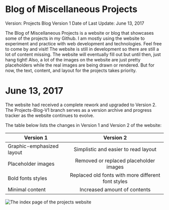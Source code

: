 # Blog of Miscellaneous Projects
Version:				Projects Blog Version 1
Date of Last Update:	June 13, 2017

The Blog of Miscellaneous Projects is a website or blog that showcases some of the projects in my Github. I am mostly using the website to experiment and practice with web development and technologies. Feel free to come by and visit! The website is still in development so there are still a lot of content missing. The website will eventually fill out but until then, just hang tight! Also, a lot of the images on the website are just pretty placeholders while the real images are being drawn or rendered. But for now, the text, content, and layout for the projects takes priority.

# June 13, 2017

The website had received a complete rework and upgraded to Version 2. 
The Projects-Blog-V1 branch serves as a version archive and progress tracker as the website continues to evolve. 

The table below lists the changes in Version 1 and Version 2 of the website:

| Version 1                  | Version 2                                           |
| -------------------------- |:---------------------------------------------------:|
| Graphic-emphasized layout  | Simplistic and easier to read layout                |
| Placeholder images         | Removed or replaced placeholder images              |
| Bold fonts styles	         | Replaced old fonts with more different font styles  |
| Minimal content            | Increased amount of contents                        |

![The index page of the projects website](https://github.com/DMCTruong/Projects-Blog/tree/Projects-Blog-V1/images/indexV1.png)




